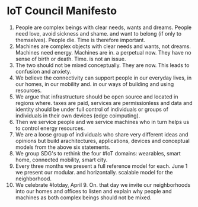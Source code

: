 # IoT Council Manifesto
1. People are complex beings with clear needs, wants and dreams. People need love, avoid sickness and shame. and want to belong (if only to themselves). People die. Time is therefore important.
2. Machines are complex objects with clear needs and wants, not dreams. Machines need energy. Machines are in. a perpetual now. They have no sense of birth or death. Time. is not an issue.
3. The two should not be mixed conceptually. They are now. This leads to confusion and anxiety.
4. We believe the connectivity can support people in our everyday lives, in our  homes, in our mobility and. in our ways of building and using resources. 
5. We argue that infrastructure should be open source and located in regions where. taxes are paid, services are permissionless and data and identity should be under full control of individuals or groups of individuals in their own devices (edge coimputing).
6. Then we service people and we service machines who in turn helps us to control energy resources.
7. We are a loose group of individuals who share very different ideas and opinions but build arachitectures, applications, devices and conceptual models from the above six statements.
8. We group SDG's to rethink the four #IoT domains: wearables, smart home, connected mobility, smart city. 
9. Every three months we present a full reference model for each. June 1 we present our modular. and horizontally. scalable model for the neighborhood.
10. We celebrate #Iotday, April 9. On. that day we invite our neighborhoods into our homes and offices to listen and explain why people and machines as both complex beings should not be mixed.
